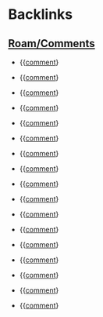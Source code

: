 
# Backlinks
## [Roam/Comments](<Roam/Comments.md>)
- {{[comment](<comment.md>)}

- {{[comment](<comment.md>)}

- {{[comment](<comment.md>)}

- {{[comment](<comment.md>)}

- {{[comment](<comment.md>)}

- {{[comment](<comment.md>)}

- {{[comment](<comment.md>)}

- {{[comment](<comment.md>)}

- {{[comment](<comment.md>)}

- {{[comment](<comment.md>)}

- {{[comment](<comment.md>)}

- {{[comment](<comment.md>)}

- {{[comment](<comment.md>)}

- {{[comment](<comment.md>)}

- {{[comment](<comment.md>)}

- {{[comment](<comment.md>)}

- {{[comment](<comment.md>)}

